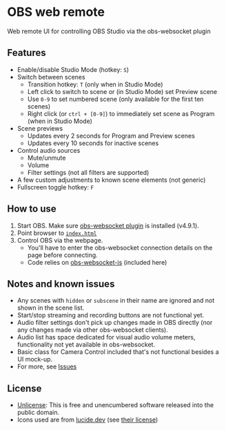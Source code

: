 # OBS web remote
Web remote UI for controlling OBS Studio via the obs-websocket plugin

## Features
- Enable/disable Studio Mode (hotkey: `S`)
- Switch between scenes
    - Transition hotkey: `T` (only when in Studio Mode)
    - Left click to switch to scene or (in Studio Mode) set Preview scene
    - Use `0-9` to set numbered scene (only available for the first ten scenes)
    - Right click (or `ctrl + [0-9]`) to immediately set scene as Program (when in Studio Mode)
- Scene previews
    - Updates every 2 seconds for Program and Preview scenes
    - Updates every 10 seconds for inactive scenes
- Control audio sources
    - Mute/unmute
    - Volume
    - Filter settings (not all filters are supported)
- A few custom adjustments to known scene elements (not generic)
- Fullscreen toggle hotkey: `F`

## How to use
1. Start OBS. Make sure [obs-websocket plugin](https://github.com/obsproject/obs-websocket) is installed (v4.9.1).
2. Point browser to [`index.html`](/index.html)
3. Control OBS via the webpage.
    - You'll have to enter the obs-websocket connection details on the page before connecting.
    - Code relies on [obs-websocket-js](https://github.com/obs-websocket-community-projects/obs-websocket-js) (included here)

## Notes and known issues
- Any scenes with `hidden` or `subscene` in their name are ignored and not shown in the scene list.
- Start/stop streaming and recording buttons are not functional yet.
- Audio filter settings don't pick up changes made in OBS directly (nor any changes made via other obs-websocket clients).
- Audio list has space dedicated for visual audio volume meters, functionality not yet available in obs-websocket.
- Basic class for Camera Control included that's not functional besides a UI mock-up.
- For more, see [Issues](https://github.com/dvangennip/obs_web_remote/issues)

## License
- [Unlicense](https://unlicense.org/): This is free and unencumbered software released into the public domain.
- Icons used are from [lucide.dev](https://lucide.dev/) (see [their license](https://github.com/lucide-icons/lucide/blob/master/LICENSE))
